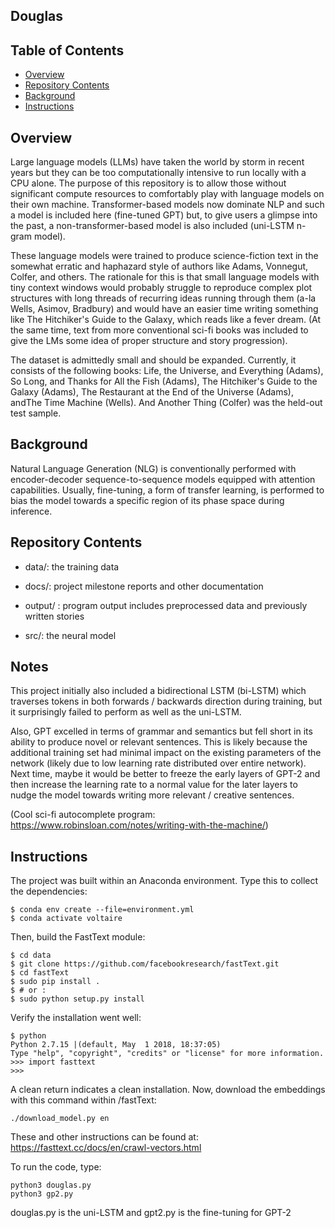 ## Douglas

## Table of Contents
- [Overview](#overview)
- [Repository Contents](#repository-contents)
- [Background](#background)
- [Instructions](#instructions)

## Overview
Large language models (LLMs) have taken the world by storm in recent years but they can be too computationally intensive to run locally with a CPU alone. The purpose of this repository is to allow those without significant compute resources to comfortably play with language models on their own machine. Transformer-based models now dominate NLP and such a model is included here (fine-tuned GPT) but, to give users a glimpse into the past, a non-transformer-based model is also included (uni-LSTM n-gram model).

These language models were trained to produce science-fiction text in the somewhat erratic and haphazard style of authors like Adams, Vonnegut, Colfer, and others. The rationale for this is that small language models with tiny context windows would probably struggle to reproduce complex plot structures with long threads of recurring ideas running through them (a-la Wells, Asimov, Bradbury) and would have an easier time writing something like The Hitchiker's Guide to the Galaxy, which reads like a fever dream. (At the same time, text from more conventional sci-fi books was included to give the LMs some idea of proper structure and story progression).

The dataset is admittedly small and should be expanded. Currently, it consists of the following books: Life, the Universe, and Everything (Adams), So Long, and Thanks for All the Fish (Adams), The Hitchiker's Guide to the Galaxy (Adams), The Restaurant at the End of the Universe (Adams), andThe Time Machine (Wells). And Another Thing (Colfer) was the held-out test sample.

## Background
Natural Language Generation (NLG) is conventionally performed with encoder-decoder sequence-to-sequence models equipped with attention capabilities. Usually, fine-tuning, a form of transfer learning, is performed to bias the model towards a specific region of its phase space during inference.

## Repository Contents
- data/: the training data

- docs/: project milestone reports and other documentation

- output/ : program output includes preprocessed data and previously written stories

- src/: the neural model

## Notes
This project initially also included a bidirectional LSTM (bi-LSTM) which traverses tokens in both forwards / backwards direction during training, but it surprisingly failed to perform as well as the uni-LSTM. 

Also, GPT excelled in terms of grammar and semantics but fell short in its ability to produce novel or relevant sentences. This is likely because the additional training set had minimal impact on the existing parameters of the network (likely due to low learning rate distributed over entire network). Next time, maybe it would be better to freeze the early layers of GPT-2 and then increase the learning rate to a normal value for the later layers to nudge the model towards writing more relevant / creative sentences. 

(Cool sci-fi autocomplete program: https://www.robinsloan.com/notes/writing-with-the-machine/)

## Instructions
The project was built within an Anaconda environment. Type this to collect the dependencies:

~~~
$ conda env create --file=environment.yml
$ conda activate voltaire
~~~

Then, build the FastText module:
~~~
$ cd data
$ git clone https://github.com/facebookresearch/fastText.git
$ cd fastText
$ sudo pip install .
$ # or :
$ sudo python setup.py install
~~~
Verify the installation went well:
~~~
$ python
Python 2.7.15 |(default, May  1 2018, 18:37:05)
Type "help", "copyright", "credits" or "license" for more information.
>>> import fasttext
>>>
~~~
A clean return indicates a clean installation. Now, download the embeddings with this command within /fastText:
~~~
./download_model.py en
~~~
These and other instructions can be found at: https://fasttext.cc/docs/en/crawl-vectors.html

To run the code, type:
~~~
python3 douglas.py
python3 gp2.py
~~~

douglas.py is the uni-LSTM and gpt2.py is the fine-tuning for GPT-2

